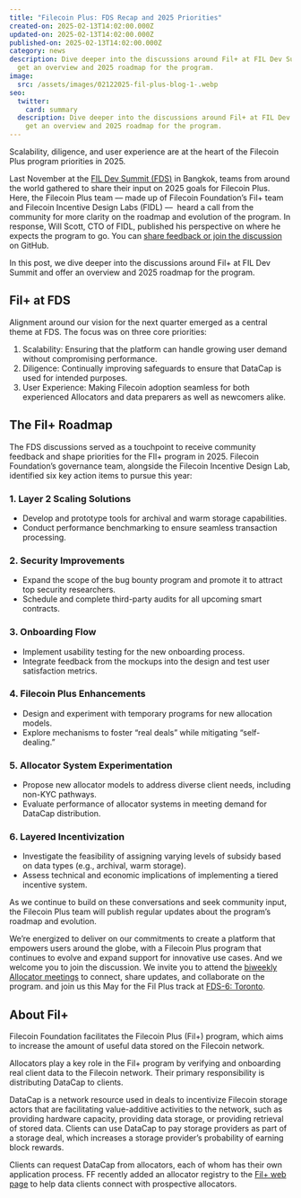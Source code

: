 ```yaml
---
title: "Filecoin Plus: FDS Recap and 2025 Priorities"
created-on: 2025-02-13T14:02:00.000Z
updated-on: 2025-02-13T14:02:00.000Z
published-on: 2025-02-13T14:02:00.000Z
category: news
description: Dive deeper into the discussions around Fil+ at FIL Dev Summit and
  get an overview and 2025 roadmap for the program.
image:
  src: /assets/images/02122025-fil-plus-blog-1-.webp
seo:
  twitter:
    card: summary
  description: Dive deeper into the discussions around Fil+ at FIL Dev Summit and
    get an overview and 2025 roadmap for the program.
---
```


Scalability, diligence, and user experience are at the heart of the Filecoin Plus program priorities in 2025. 

Last November at the [FIL Dev Summit (FDS)](https://www.fildev.io/FDS-5) in Bangkok, teams from around the world gathered to share their input on 2025 goals for Filecoin Plus. Here, the Filecoin Plus team –– made up of Filecoin Foundation’s Fil+ team and Filecoin Incentive Design Labs (FIDL) ––  heard a call from the community for more clarity on the roadmap and evolution of the program. In response, Will Scott, CTO of FIDL, published his perspective on where he expects the program to go. You can [share feedback or join the discussion](https://github.com/filecoin-project/Allocator-Governance/discussions/261) on GitHub.

In this post, we dive deeper into the discussions around Fil+ at FIL Dev Summit and offer an overview and 2025 roadmap for the program. 

## Fil+ at FDS

Alignment around our vision for the next quarter emerged as a central theme at FDS. The focus was on three core priorities:

1. Scalability: Ensuring that the platform can handle growing user demand without compromising performance.
2. Diligence: Continually improving safeguards to ensure that DataCap is used for intended purposes. 
3. User Experience: Making Filecoin adoption seamless for both experienced Allocators and data preparers as well as newcomers alike.

## The Fil+ Roadmap

The FDS discussions served as a touchpoint to receive community feedback and shape priorities for the FIl+ program in 2025. Filecoin Foundation’s governance team, alongside the Filecoin Incentive Design Lab, identified six key action items to pursue this year:

### 1. Layer 2 Scaling Solutions

- Develop and prototype tools for archival and warm storage capabilities.
- Conduct performance benchmarking to ensure seamless transaction processing.

### 2. Security Improvements

- Expand the scope of the bug bounty program and promote it to attract top security researchers.
- Schedule and complete third-party audits for all upcoming smart contracts.

### 3. Onboarding Flow

- Implement usability testing for the new onboarding process.
- Integrate feedback from the mockups into the design and test user satisfaction metrics.

### 4. Filecoin Plus Enhancements

- Design and experiment with temporary programs for new allocation models.
- Explore mechanisms to foster “real deals” while mitigating “self-dealing.”

### 5. Allocator System Experimentation

- Propose new allocator models to address diverse client needs, including non-KYC pathways.
- Evaluate performance of allocator systems in meeting demand for DataCap distribution.

### 6. Layered Incentivization

- Investigate the feasibility of assigning varying levels of subsidy based on data types (e.g., archival, warm storage).
- Assess technical and economic implications of implementing a tiered incentive system.

As we continue to build on these conversations and seek community input, the Filecoin Plus team will publish regular updates about the program’s roadmap and evolution. 

We’re energized to deliver on our commitments to create a platform that empowers users around the globe, with a Filecoin Plus program that continues to evolve and expand support for innovative use cases. And we welcome you to join the discussion. We invite you to attend the [biweekly Allocator meetings](https://www.youtube.com/playlist?list=PLp3zrT1ewY0kYN1hJpERMUxTCbFC4yZwN) to connect, share updates, and collaborate on the program. and join us this May for the Fil Plus track at [FDS-6: Toronto](https://www.fildev.io/FDS-6).  

## About Fil+

Filecoin Foundation facilitates the Filecoin Plus (Fil+) program, which aims to increase the amount of useful data stored on the Filecoin network. 

Allocators play a key role in the Fil+ program by verifying and onboarding real client data to the Filecoin network. Their primary responsibility is distributing DataCap to clients.

DataCap is a network resource used in deals to incentivize Filecoin storage actors that are facilitating value-additive activities to the network, such as providing hardware capacity, providing data storage, or providing retrieval of stored data. Clients can use DataCap to pay storage providers as part of a storage deal, which increases a storage provider’s probability of earning block rewards. 

Clients can request DataCap from allocators, each of whom has their own application process. FF recently added an allocator registry to the [Fil+ web page](/filecoin-plus/allocators) to help data clients connect with prospective allocators.
